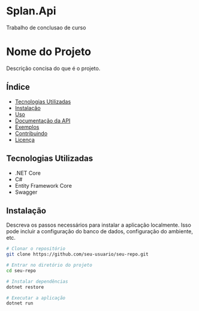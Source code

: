 # Splan.Api
Trabalho de conclusao de curso

# Nome do Projeto

Descrição concisa do que é o projeto.

## Índice

- [Tecnologias Utilizadas](#tecnologias-utilizadas)
- [Instalação](#instalação)
- [Uso](#uso)
- [Documentação da API](#documentação-da-api)
- [Exemplos](#exemplos)
- [Contribuindo](#contribuindo)
- [Licença](#licença)

## Tecnologias Utilizadas

- .NET Core
- C#
- Entity Framework Core
- Swagger

## Instalação

Descreva os passos necessários para instalar a aplicação localmente. Isso pode incluir a configuração do banco de dados, configuração do ambiente, etc.

```bash
# Clonar o repositório
git clone https://github.com/seu-usuario/seu-repo.git

# Entrar no diretório do projeto
cd seu-repo

# Instalar dependências
dotnet restore

# Executar a aplicação
dotnet run
